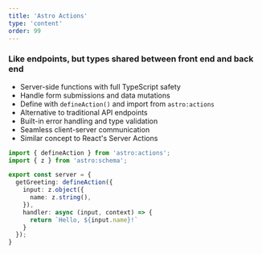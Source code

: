 ```yaml
---
title: 'Astro Actions'
type: 'content'
order: 99
---
```


### Like endpoints, but types shared between front end and back end

<div class="flex gap-6">

- Server-side functions with full TypeScript safety
- Handle form submissions and data mutations
- Define with `defineAction()` and import from `astro:actions`
- Alternative to traditional API endpoints
- Built-in error handling and type validation
- Seamless client-server communication
- Similar concept to React's Server Actions

```typescript
import { defineAction } from 'astro:actions';
import { z } from 'astro:schema';

export const server = {
  getGreeting: defineAction({
    input: z.object({
      name: z.string(),
    }),
    handler: async (input, context) => {
      return `Hello, ${input.name}!`
    }
  });
}
 ``` 
</div>
